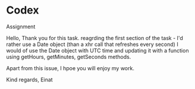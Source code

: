 # Codex
Assignment

Hello,
Thank you for this task.
reagrding the first section of the task -
I'd rather use a Date object (than a xhr call that refreshes every second)
I would of use the Date object with UTC time and updating it with a function using getHours, getMinutes, getSeconds methods.

Apart from this issue, I hpoe you will enjoy my work.

Kind regards,
Einat
